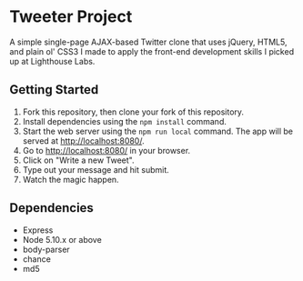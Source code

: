 # Tweeter Project

A simple single-page AJAX-based Twitter clone that uses jQuery, HTML5, and plain ol' CSS3 I made to apply the front-end development skills I picked up at Lighthouse Labs.



## Getting Started

1. Fork this repository, then clone your fork of this repository.
2. Install dependencies using the `npm install` command.
3. Start the web server using the `npm run local` command. The app will be served at <http://localhost:8080/>.
4. Go to <http://localhost:8080/> in your browser.
5. Click on "Write a new Tweet".
6. Type out your message and hit submit.
7. Watch the magic happen.

## Dependencies

- Express
- Node 5.10.x or above
- body-parser
- chance
- md5